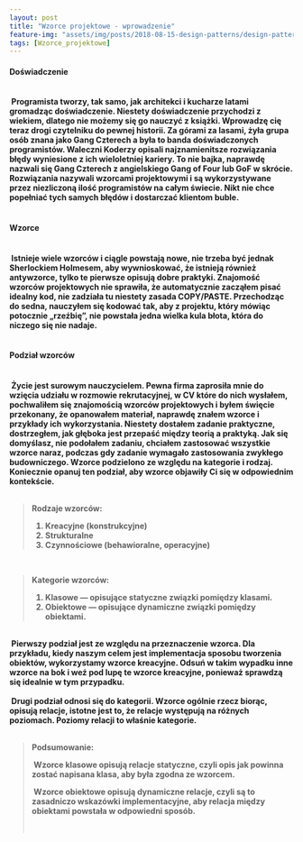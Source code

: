 ```yaml
---
layout: post
title: "Wzorce projektowe - wprowadzenie"
feature-img: "assets/img/posts/2018-08-15-design-patterns/design-patterns.jpeg"
tags: [Wzorce_projektowe]
---
```


<h4 class="text-success">Doświadczenie<h4>
<br>
<font class="base-font-size">
&nbsp;Programista tworzy, tak samo, jak architekci i kucharze latami gromadząc doświadczenie. Niestety doświadczenie przychodzi z wiekiem, dlatego nie możemy się go nauczyć z książki. Wprowadzę cię teraz drogi czytelniku do pewnej historii. Za górami za lasami, żyła grupa osób znana jako Gang Czterech a była to banda doświadczonych programistów. Waleczni Koderzy opisali najznamienitsze rozwiązania błędy wyniesione z ich wieloletniej kariery. To nie bajka, naprawdę nazwali się Gang Czterech z angielskiego Gang of Four lub GoF w skrócie. Rozwiązania nazywali wzorcami projektowymi i są wykorzystywane przez niezliczoną ilość programistów na całym świecie. Nikt nie chce popełniać tych samych błędów i dostarczać klientom buble.
</font>
<br>
<br>
<h4 class="text-success">Wzorce<h4>
<br>
<font class="base-font-size">
&nbsp;Istnieje wiele wzorców i ciągle powstają nowe, nie trzeba być jednak Sherlockiem Holmesem, aby wywnioskować, że istnieją również antywzorce, tylko te pierwsze opisują dobre praktyki. Znajomość wzorców projektowych nie sprawiła, że automatycznie zacząłem pisać idealny kod, nie zadziała tu niestety zasada COPY/PASTE. Przechodząc do sedna, nauczyłem się kodować tak, aby z projektu, który mówiąc potocznie „rzeźbię”, nie powstała jedna wielka kula błota, która do niczego się nie nadaje.
</font>
<br>
<br>
<h4 class="text-success">Podział wzorców<h4>
<br>
<font class="base-font-size">
&nbsp;Życie jest surowym nauczycielem. Pewna firma zaprosiła mnie do wzięcia udziału w rozmowie rekrutacyjnej, w CV które do nich wysłałem, pochwaliłem się znajomością wzorców projektowych i byłem święcie przekonany, że opanowałem materiał, naprawdę znałem wzorce i przykłady ich wykorzystania. Niestety dostałem zadanie praktyczne, dostrzegłem, jak głęboka jest przepaść między teorią a praktyką. Jak się domyślasz, nie podołałem zadaniu, chciałem zastosować wszystkie wzorce naraz, podczas gdy zadanie wymagało zastosowania zwykłego budowniczego. Wzorce podzielono ze względu na kategorie i rodzaj. Koniecznie opanuj ten podział, aby wzorce objawiły Ci się w odpowiednim kontekście. 
</font>
 <br/>
 <br/>
<blockquote class="base-font-size">
    <p>Rodzaje wzorców:</p>
    <ol>
        <li>
        Kreacyjne (konstrukcyjne)
        </li>
        <li>
        Strukturalne
        </li>
        <li>
        Czynnościowe (behawioralne, operacyjne)
        </li>
    </ol>
</blockquote >
<br/>
<blockquote class="base-font-size">
    <p>Kategorie wzorców:</p>
    <ol>
        <li>
        Klasowe — opisujące statyczne związki pomiędzy klasami.
        </li>
        <li>
        Obiektowe — opisujące dynamiczne związki pomiędzy obiektami.
        </li>
    </ol>
</blockquote >
<br/>
<font class="base-font-size">
&nbsp;Pierwszy podział jest ze względu na przeznaczenie wzorca. Dla przykładu, kiedy naszym celem jest implementacja sposobu tworzenia obiektów, wykorzystamy wzorce kreacyjne. Odsuń w takim wypadku inne wzorce na bok i weź pod lupę te wzorce kreacyjne, ponieważ sprawdzą się idealnie w tym przypadku.
</font>
<br/>
<br/>
<font class="base-font-size">
&nbsp;Drugi podział odnosi się do kategorii. Wzorce ogólnie rzecz biorąc, opisują relacje, istotne jest to, że relacje występują na różnych poziomach. Poziomy relacji to właśnie kategorie.
</font>
<br/>
<br/>
<blockquote class="base-font-size">
<p>Podsumowanie:
</p>
<p>&nbsp;Wzorce klasowe opisują relacje statyczne, czyli opis jak powinna zostać napisana klasa, aby była zgodna ze wzorcem.
</p>
<p>&nbsp;Wzorce obiektowe opisują dynamiczne relacje, czyli są to zasadniczo wskazówki implementacyjne, aby relacja między obiektami powstała w odpowiedni sposób.</p>
<br/>
</blockquote>